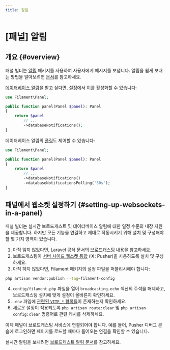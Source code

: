 ```yaml
---
title: 알림
---
```

# [패널] 알림
## 개요 {#overview}

패널 빌더는 [알림](../notifications/sending-notifications) 패키지를 사용하여 사용자에게 메시지를 보냅니다. 알림을 쉽게 보내는 방법을 알아보려면 [문서](../notifications/sending-notifications)를 참고하세요.

[데이터베이스 알림](../notifications/database-notifications)을 받고 싶다면, [설정](configuration)에서 이를 활성화할 수 있습니다:

```php
use Filament\Panel;

public function panel(Panel $panel): Panel
{
    return $panel
        // ...
        ->databaseNotifications();
}
```

데이터베이스 알림의 [폴링](../notifications/database-notifications#polling-for-new-database-notifications)도 제어할 수 있습니다:

```php
use Filament\Panel;

public function panel(Panel $panel): Panel
{
    return $panel
        // ...
        ->databaseNotifications()
        ->databaseNotificationsPolling('30s');
}
```

## 패널에서 웹소켓 설정하기 {#setting-up-websockets-in-a-panel}

패널 빌더는 실시간 브로드캐스트 및 데이터베이스 알림에 대한 일정 수준의 내장 지원을 제공합니다. 하지만 모든 기능을 연결하고 제대로 작동시키기 위해 설치 및 구성해야 할 몇 가지 영역이 있습니다.

1. 아직 읽지 않았다면, Laravel 공식 문서의 [브로드캐스팅](https://laravel.com/docs/broadcasting) 내용을 참고하세요.
2. 브로드캐스팅이 [서버 사이드 웹소켓 통합](https://laravel.com/docs/broadcasting#server-side-installation) (예: Pusher)을 사용하도록 설치 및 구성하세요.
3. 아직 하지 않았다면, Filament 패키지의 설정 파일을 퍼블리시해야 합니다:

```bash
php artisan vendor:publish --tag=filament-config
```

4. `config/filament.php` 파일을 열어 `broadcasting.echo` 섹션의 주석을 해제하고, 브로드캐스팅 설치에 맞게 설정이 올바른지 확인하세요.
5. `.env` 파일에 [관련된 `VITE_*` 항목들](https://laravel.com/docs/broadcasting#client-pusher-channels)이 존재하는지 확인하세요.
6. 새로운 설정이 적용되도록 `php artisan route:clear` 및 `php artisan config:clear` 명령어로 관련 캐시를 삭제하세요.

이제 패널이 브로드캐스팅 서비스에 연결되어야 합니다. 예를 들어, Pusher 디버그 콘솔에 로그인하면 페이지를 로드할 때마다 들어오는 연결을 확인할 수 있습니다.

실시간 알림을 보내려면 [브로드캐스트 알림 문서](../notifications/broadcast-notifications)를 참고하세요.
